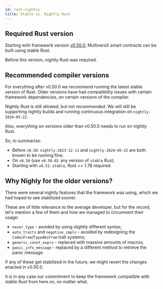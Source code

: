```yaml
---
id: rust-nightly
title: Stable vs. Nightly Rust
---
```


[comment]: # (mx-abstract)

## Required Rust version

Starting with framework version [v0.50.0](https://crates.io/crates/multiversx-sc/0.50.0), MultiversX smart contracts can be built using stable Rust.

Before this version, nightly Rust was required.

[comment]: # (mx-context-auto)

## Recommended compiler versions

For everything after v0.50.0 we recommend running the latest stable version of Rust. Older versions have had compatibility issues with certain framework dependencies, on certain versions of the compiler.

Nightly Rust is still allowed, but not recommended. We will still be supporting nightly builds and running continuous integration on `nightly-2024-05-22`.

Also, everything on versions older than v0.50.0 needs to run on nightly Rust.

So, to summarize:
- Before `v0.50`: `nightly-2023-12-11` and `nightly-2024-05-22` are both known to be running fine;
- On `v0.50` (use `v0.50.6`): any version of `stable` Rust;
- Starting with `v0.51`: `stable`, Rust >= 1.78 required.

[comment]: # (mx-context-auto)

## Why Nighly for the older versions?

There were several nightly features that the framework was using, which we had hoped to see stabilized sooner.

These are of little relevance to the average developer, but for the record, let's mention a few of them and how we managed to circumvent their usage:
- `never_type` - avoided by using slightly different syntax;
- `auto_traits` and `negative_impls` - avoided by redesigning the `CodecFrom`/`TypeAbiFrom` trait systems;
- `generic_const_exprs` - replaced with massive amounts of macros;
- `panic_info_message` - replaced by a different method to retrieve the panic message.

If any of these get stabilized in the future, we might revert the changes enacted in v0.50.0.

It is in any case our commitment to keep the framework compatible with stable Rust from here on, no matter what.
